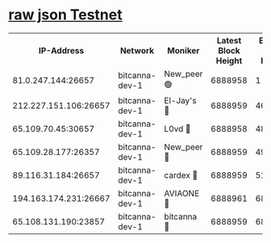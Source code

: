 [raw json Testnet](https://rpc-check.bcat.stavr.tech/bcat/rpc-bcat-result.json)
=


<table><tr><th>IP-Address</th><th>Network</th><th>Moniker</th><th>Latest Block Height</th><th>Earliest Block Height</th><th>Catching Up</th><th>Tx Index</th><th>Voting Power</th><th>Scan Time</th></tr><tr><td>81.0.247.144:26657</td><td>bitcanna-dev-1</td><td>New_peer 🟢</td><td>6888958</td><td>1</td><td>False</td><td>on</td><td>0</td><td>2024-03-15T08:31:19.704520660UTC</td></tr><tr><td>212.227.151.106:26657</td><td>bitcanna-dev-1</td><td>El-Jay's 🔴</td><td>6888959</td><td>4670391</td><td>False</td><td>on</td><td>2218364</td><td>2024-03-15T08:31:24.338842582UTC</td></tr><tr><td>65.109.70.45:30657</td><td>bitcanna-dev-1</td><td>L0vd 🔴</td><td>6888958</td><td>4828155</td><td>False</td><td>on</td><td>308120</td><td>2024-03-15T08:31:20.014168524UTC</td></tr><tr><td>65.109.28.177:26357</td><td>bitcanna-dev-1</td><td>New_peer 🔴</td><td>6888959</td><td>4952911</td><td>False</td><td>on</td><td>2237167</td><td>2024-03-15T08:31:24.977792517UTC</td></tr><tr><td>89.116.31.184:26657</td><td>bitcanna-dev-1</td><td>cardex 🔴</td><td>6888959</td><td>5185001</td><td>False</td><td>on</td><td>1</td><td>2024-03-15T08:31:24.649247381UTC</td></tr><tr><td>194.163.174.231:26667</td><td>bitcanna-dev-1</td><td>AVIAONE 🔴</td><td>6888961</td><td>6883011</td><td>False</td><td>on</td><td>1949865</td><td>2024-03-15T08:31:33.925575658UTC</td></tr><tr><td>65.108.131.190:23857</td><td>bitcanna-dev-1</td><td>bitcanna 🔴</td><td>6888959</td><td>6884959</td><td>False</td><td>off</td><td>378646</td><td>2024-03-15T08:31:25.320140326UTC</td></tr></table>